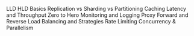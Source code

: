 LLD HLD Basics
Replication vs Sharding vs Partitioning
Caching
Latency and Throughput Zero to Hero
Monitoring and Logging
Proxy Forward and Reverse
Load Balancing and Strategies
Rate Limiting
Concurrency & Parallelism